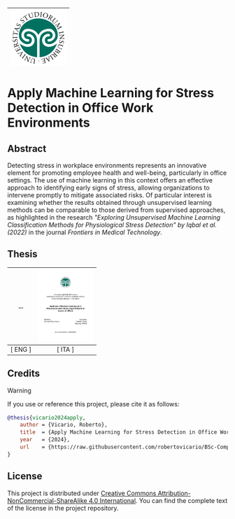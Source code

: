 | <img src="docs/uninsubria.svg" width="128"> |
| - |

# Apply Machine Learning for Stress Detection in Office Work Environments

## Abstract

Detecting stress in workplace environments represents an innovative element for promoting employee health and well-being, particularly in office settings. The use of machine learning in this context offers an effective approach to identifying early signs of stress, allowing organizations to intervene promptly to mitigate associated risks. Of particular interest is examining whether the results obtained through unsupervised learning methods can be comparable to those derived from supervised approaches, as highlighted in the research _"Exploring Unsupervised Machine Learning Classification Methods for Physiological Stress Detection" by Iqbal et al. (2022)_ in the journal _Frontiers in Medical Technology_.

## Thesis

| ... | <a href="https://raw.githubusercontent.com/robertovicario/BSc-Computer-Science-Thesis/main/Applicare_il_Machine_Learning_per_il_Rilevamento_dello_Stress_negli_Ambienti_di_Lavoro_di_Ufficio.pdf" download><img src="https://raw.githubusercontent.com/robertovicario/BSc-Computer-Science-Thesis/main/img/thesis.png" alt="thesis.png" width="128"/></a> |
| :--: | :--: |
| [ ENG ] | [ ITA ] |

## Credits

> [!WARNING]
>
> If you use or reference this project, please cite it as follows:
>
> ```bib
> @thesis{vicario2024apply,
>     author = {Vicario, Roberto},
>     title  = {Apply Machine Learning for Stress Detection in Office Work Environments},
>     year   = {2024},
>     url    = {https://raw.githubusercontent.com/robertovicario/BSc-Computer-Science-Thesis/main/Applicare_il_Machine_Learning_per_il_Rilevamento_dello_Stress_negli_Ambienti_di_Lavoro_di_Ufficio.pdf}
> }
> ```

## License

This project is distributed under [Creative Commons Attribution-NonCommercial-ShareAlike 4.0 International](https://creativecommons.org/licenses/by-nc-sa/4.0). You can find the complete text of the license in the project repository.
